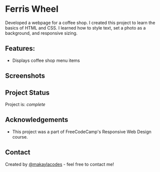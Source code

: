 # Ferris Wheel

Developed a webpage for a coffee shop. I created this project to learn the basics of HTML and CSS. I learned how to style text, set a photo as a background, and responsive sizing.

## Features:
- Displays coffee shop menu items


## Screenshots



## Project Status
Project is: _complete_ 

## Acknowledgements
- This project was a part of FreeCodeCamp's Responsive Web Design course.


## Contact
Created by [@makaylacodes](https://makaylaandersontucker.netlify.app/contact.html) - feel free to contact me!


<!-- ## License -->
<!-- This project is open source and available under the [MIT License](). -->
